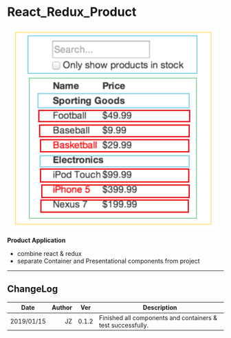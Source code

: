 # React_Redux_Product

&nbsp;
<img src="https://github.com/JustinZelus/React_Redux_Product/blob/master/draw_boxes_product.png"/>

**Product Application**

- combine react &amp; redux
- separate Container and Presentational components from project

---

## ChangeLog

| Date       | Author | Ver   | Description                                                 |
| ---------- | -----: | ----- | ----------------------------------------------------------- |
| 2019/01/15 |     JZ | 0.1.2 | Finished all components and containers & test successfully. |
